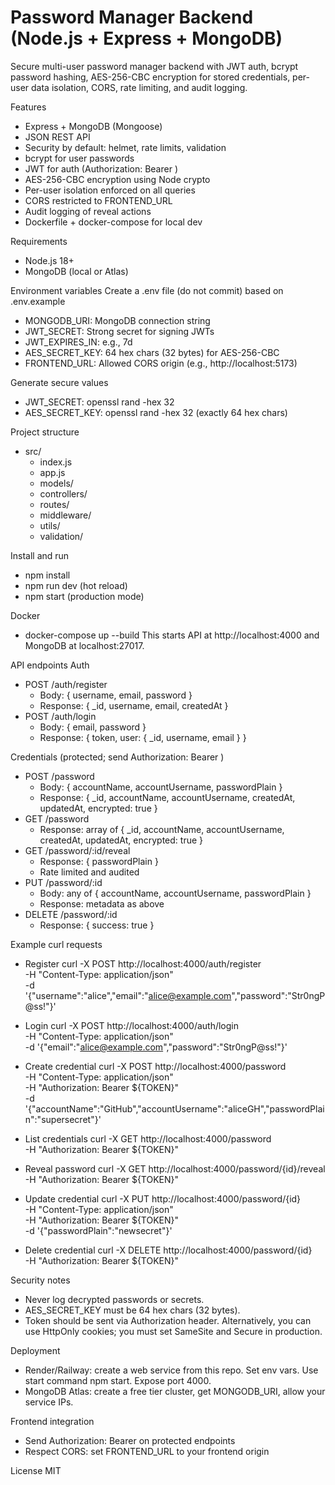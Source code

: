 # Password Manager Backend (Node.js + Express + MongoDB)

Secure multi-user password manager backend with JWT auth, bcrypt password hashing, AES-256-CBC encryption for stored credentials, per-user data isolation, CORS, rate limiting, and audit logging.

Features
- Express + MongoDB (Mongoose)
- JSON REST API
- Security by default: helmet, rate limits, validation
- bcrypt for user passwords
- JWT for auth (Authorization: Bearer <token>)
- AES-256-CBC encryption using Node crypto
- Per-user isolation enforced on all queries
- CORS restricted to FRONTEND_URL
- Audit logging of reveal actions
- Dockerfile + docker-compose for local dev

Requirements
- Node.js 18+
- MongoDB (local or Atlas)

Environment variables
Create a .env file (do not commit) based on .env.example

- MONGODB_URI: MongoDB connection string
- JWT_SECRET: Strong secret for signing JWTs
- JWT_EXPIRES_IN: e.g., 7d
- AES_SECRET_KEY: 64 hex chars (32 bytes) for AES-256-CBC
- FRONTEND_URL: Allowed CORS origin (e.g., http://localhost:5173)

Generate secure values
- JWT_SECRET: openssl rand -hex 32
- AES_SECRET_KEY: openssl rand -hex 32 (exactly 64 hex chars)

Project structure
- src/
  - index.js
  - app.js
  - models/
  - controllers/
  - routes/
  - middleware/
  - utils/
  - validation/

Install and run
- npm install
- npm run dev (hot reload)
- npm start (production mode)

Docker
- docker-compose up --build
This starts API at http://localhost:4000 and MongoDB at localhost:27017.

API endpoints
Auth
- POST /auth/register
  - Body: { username, email, password }
  - Response: { _id, username, email, createdAt }
- POST /auth/login
  - Body: { email, password }
  - Response: { token, user: { _id, username, email } }

Credentials (protected; send Authorization: Bearer <token>)
- POST /password
  - Body: { accountName, accountUsername, passwordPlain }
  - Response: { _id, accountName, accountUsername, createdAt, updatedAt, encrypted: true }
- GET /password
  - Response: array of { _id, accountName, accountUsername, createdAt, updatedAt, encrypted: true }
- GET /password/:id/reveal
  - Response: { passwordPlain }
  - Rate limited and audited
- PUT /password/:id
  - Body: any of { accountName, accountUsername, passwordPlain }
  - Response: metadata as above
- DELETE /password/:id
  - Response: { success: true }

Example curl requests
- Register
  curl -X POST http://localhost:4000/auth/register \
    -H "Content-Type: application/json" \
    -d '{"username":"alice","email":"alice@example.com","password":"Str0ngP@ss!"}'

- Login
  curl -X POST http://localhost:4000/auth/login \
    -H "Content-Type: application/json" \
    -d '{"email":"alice@example.com","password":"Str0ngP@ss!"}'

- Create credential
  curl -X POST http://localhost:4000/password \
    -H "Content-Type: application/json" \
    -H "Authorization: Bearer ${TOKEN}" \
    -d '{"accountName":"GitHub","accountUsername":"aliceGH","passwordPlain":"supersecret"}'

- List credentials
  curl -X GET http://localhost:4000/password \
    -H "Authorization: Bearer ${TOKEN}"

- Reveal password
  curl -X GET http://localhost:4000/password/{id}/reveal \
    -H "Authorization: Bearer ${TOKEN}"

- Update credential
  curl -X PUT http://localhost:4000/password/{id} \
    -H "Content-Type: application/json" \
    -H "Authorization: Bearer ${TOKEN}" \
    -d '{"passwordPlain":"newsecret"}'

- Delete credential
  curl -X DELETE http://localhost:4000/password/{id} \
    -H "Authorization: Bearer ${TOKEN}"

Security notes
- Never log decrypted passwords or secrets.
- AES_SECRET_KEY must be 64 hex chars (32 bytes).
- Token should be sent via Authorization header. Alternatively, you can use HttpOnly cookies; you must set SameSite and Secure in production.

Deployment
- Render/Railway: create a web service from this repo. Set env vars. Use start command npm start. Expose port 4000.
- MongoDB Atlas: create a free tier cluster, get MONGODB_URI, allow your service IPs.

Frontend integration
- Send Authorization: Bearer <token> on protected endpoints
- Respect CORS: set FRONTEND_URL to your frontend origin

License
MIT

